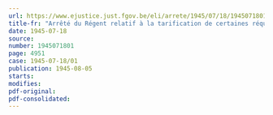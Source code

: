```yaml
---
url: https://www.ejustice.just.fgov.be/eli/arrete/1945/07/18/1945071801/justel
title-fr: "Arrêté du Régent relatif à la tarification de certaines réquisitions de véhicules automobiles et de main-d'oeuvre (réquisitions civiles)"
date: 1945-07-18
source:
number: 1945071801
page: 4951
case: 1945-07-18/01
publication: 1945-08-05
starts:
modifies:
pdf-original:
pdf-consolidated:
---
```


